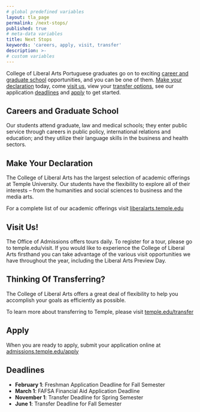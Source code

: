 ```yaml
---
# global predefined variables
layout: tla_page
permalink: /next-stops/
published: true
# meta-data variables
title: Next Stops
keywords: 'careers, apply, visit, transfer'
description: >-
# custom variables
---
```

College of Liberal Arts Portuguese graduates go on to exciting [career and graduate school](#careers-and-graduate-school) opportunities, and you can be one of them. [Make your declaration](#make-your-declaration) today, come [visit us](visit-us), view your [transfer options](#thinking-of-transferring), see our application [deadlines](#deadlines) and [apply](#apply) to get started.

## Careers and Graduate School
Our students attend graduate, law and medical schools; they enter public service through careers in public policy, international relations and education; and they utilize their language skills in the business and health sectors.

## Make Your Declaration
The College of Liberal Arts has the largest selection of academic offerings at Temple University. Our students have the flexibility to explore all of their interests – from the humanities and social sciences to business and the media arts.

For a complete list of our academic offerings visit [liberalarts.temple.edu](liberalarts.temple.edu)

## Visit Us!
The Office of Admissions offers tours daily. To register for a tour, please go to temple.edu/visit.
If you would like to experience the College of Liberal Arts firsthand you can take advantage of the various visit opportunities we have throughout the year, including the Liberal Arts Preview Day.

## Thinking Of Transferring?
The College of Liberal Arts offers a great deal of flexibility to help you accomplish your goals as efficiently as possible.

To learn more about transferring to Temple, please visit [temple.edu/transfer](temple.edu/transfer)

## Apply
When you are ready to apply, submit your application online at [admissions.temple.edu/apply](http://admissions.temple.edu/apply)

## Deadlines
- **February 1**: Freshman Application Deadline for Fall Semester
- **March 1**: FAFSA Financial Aid Application Deadline
- **November 1**: Transfer Deadline for Spring Semester
- **June 1**: Transfer Deadline for Fall Semester
